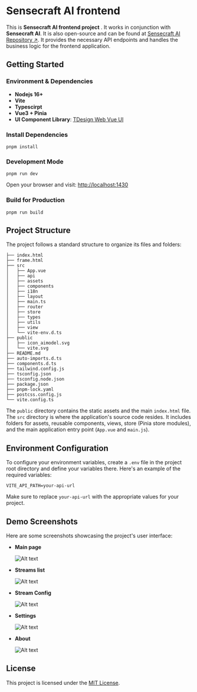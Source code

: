 # Sensecraft AI frontend

This is **Sensecraft AI frontend project** . It works in conjunction with **Sensecraft AI**. It is also open-source and can be found at [Sensecraft AI Repository ↗](). It provides the necessary API endpoints and handles the business logic for the frontend application.


## Getting Started
### Environment & Dependencies

- **Nodejs 16+**
- **Vite**
- **Typescirpt**
- **Vue3 + Pinia**
- **UI Component Library**: [TDesign Web Vue UI](https://tdesign.tencent.com/vue/overview)

### Install Dependencies
```pnpm install```

### Development Mode
`pnpm run dev`

Open your browser and visit: [http://localhost:1430](http://localhost:1430)

### Build for Production
`pnpm run build`

## Project Structure

The project follows a standard structure to organize its files and folders:

```
├── index.html
├── frame.html
├── src
│   ├── App.vue
│   ├── api
│   ├── assets
│   ├── components
│   ├── i18n
│   ├── layout
│   ├── main.ts
│   ├── router
│   ├── store
│   ├── types
│   ├── utils
│   ├── view
│   └── vite-env.d.ts
├── public
│   ├── icon_aimodel.svg
│   └── vite.svg
├── README.md
├── auto-imports.d.ts
├── components.d.ts
├── tailwind.config.js
├── tsconfig.json
├── tsconfig.node.json
├── package.json
├── pnpm-lock.yaml
├── postcss.config.js
└── vite.config.ts
```

The `public` directory contains the static assets and the main `index.html` file. The `src` directory is where the application's source code resides. It includes folders for assets, reusable components, views, store (Pinia store modules), and the main application entry point (`App.vue` and `main.js`).

## Environment Configuration

To configure your environment variables, create a `.env` file in the project root directory and define your variables there. Here's an example of the required variables:

```
VITE_API_PATH=your-api-url
```

Make sure to replace `your-api-url` with the appropriate values for your project.


## Demo Screenshots

Here are some screenshots showcasing the project's user interface:

- **Main page**

  ![Alt text](screenshots/image.png)

- **Streams list**

  ![Alt text](screenshots/image-1.png)

- **Stream Config**

  ![Alt text](screenshots/image-3.png)

- **Settings**

  ![Alt text](screenshots/image-5.png)

- **About**

  ![Alt text](screenshots/image-4.png)



## License

This project is licensed under the [MIT License](LICENSE).
